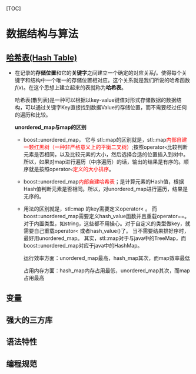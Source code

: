 [TOC]
# 数据结构与算法
## **[哈希表(Hash Table)](https://blog.csdn.net/SnailMann/article/details/80435311)**
+ 在记录的**存储位置**和它的**关键字**之间建立一个确定的对应关系$f$。使得每个关键字和结构中一个唯一的存储位置相对应。这个关系就是我们所说的哈希函数$f(x)$。在这个思想上建立起来的表就称为**哈希表**。

    哈希表(散列表)是一种可以根据以key-value键值对形式存储数据的数据结构，可以通过关键字Key直接找到数据Value的存储位置，而不需要经过任何的遍历和比较。
    
    **unordered_map与map的区别**
    + boost::unordered_map， 它与 stl::map的区别就是，stl::map<font color=#ff0000>内部自建一颗红黑树（一种非严格意义上的平衡二叉树）</font>;按照operator`<`比较判断元素是否相同，以及比较元素的大小，然后选择合适的位置插入到树中。所以，如果对map进行遍历（中序遍历）的话，输出的结果是有序的。顺序就是按照operator`<`<font color=#ff0000>定义的大小排序</font>。
    + boost::unordered_map<font color=#ff0000>内部自建哈希表</font>；是计算元素的Hash值，根据Hash值判断元素是否相同。所以，对unordered_map进行遍历，结果是无序的。
    + 用法的区别就是，stl::map 的key需要定义operator< 。 而boost::unordered_map需要定义hash_value函数并且重载operator==。对于内置类型，如string，这些都不用操心。对于自定义的类型做key，就需要自己重载operator< 或者hash_value()了。 
当不需要结果排好序时，最好用unordered_map。
其实，stl::map对于与java中的TreeMap，而boost::unordered_map对应于java中的HashMap。 

        运行效率方面：unordered_map最高，hash_map其次，而map效率最低

        占用内存方面：hash_map内存占用最低，unordered_map其次，而map占用最高


## **变量**

    
## **强大的三方库**

## **语法特性**
## **编程规范**









